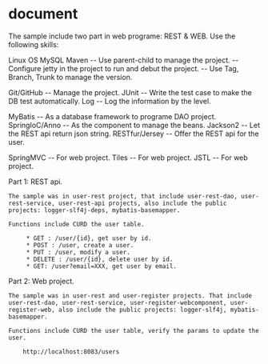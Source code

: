 document
========

The sample include two part in web programe:  REST & WEB. Use the following skills:

Linux OS
MySQL
Maven   	-- Use parent-child to manage the project. 
		-- Configure jetty in the project to run and debut the project.
		-- Use Tag, Branch, Trunk to manage the version.

Git/GitHub  	-- Manage the project.
JUnit   	-- Write the test case to make the DB test automatically.
Log     	-- Log the information by the level.

MyBatis 	-- As a database framework to programe DAO project.
SpringIoC/Anno  -- As the component to manage the beans.
Jackson2        -- Let the REST api return json string.
RESTfur/Jersey  -- Offer the REST api for the user.

SpringMVC	-- For web project.
Tiles		-- For web project.
JSTL  		-- For web project.
	

Part 1: REST api.

	The sample was in user-rest project, that include user-rest-dao, user-rest-service, user-rest-api projects, also include the public projects: logger-slf4j-deps, mybatis-basemapper.
	
	Functions include CURD the user table. 

		 * GET : /user/{id}, get user by id.
		 * POST : /user, create a user.
		 * PUT : /user, modify a user.
		 * DELETE : /user/{id}, delete user by id.
		 * GET: /user?email=XXX, get user by email.


Part 2: Web project.

	The sample was in user-rest and user-register projects. That include user-rest-dao, user-rest-service, user-register-webcomponent, user-register-web, also include the public projects: logger-slf4j, mybatis-basemapper. 
	
	Functions include CURD the user table, verify the params to update the user.

		http://localhost:8083/users
